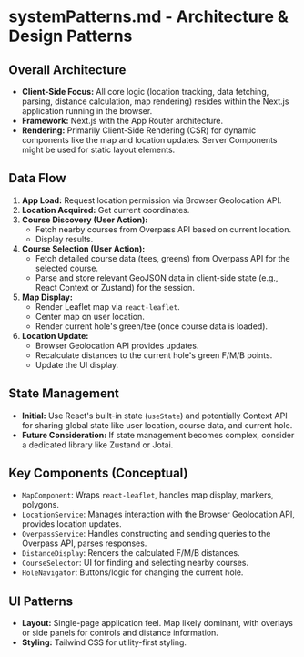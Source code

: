 # systemPatterns.md - Architecture & Design Patterns

## Overall Architecture

*   **Client-Side Focus:** All core logic (location tracking, data fetching, parsing, distance calculation, map rendering) resides within the Next.js application running in the browser.
*   **Framework:** Next.js with the App Router architecture.
*   **Rendering:** Primarily Client-Side Rendering (CSR) for dynamic components like the map and location updates. Server Components might be used for static layout elements.

## Data Flow

1.  **App Load:** Request location permission via Browser Geolocation API.
2.  **Location Acquired:** Get current coordinates.
3.  **Course Discovery (User Action):**
    *   Fetch nearby courses from Overpass API based on current location.
    *   Display results.
4.  **Course Selection (User Action):**
    *   Fetch detailed course data (tees, greens) from Overpass API for the selected course.
    *   Parse and store relevant GeoJSON data in client-side state (e.g., React Context or Zustand) for the session.
5.  **Map Display:**
    *   Render Leaflet map via `react-leaflet`.
    *   Center map on user location.
    *   Render current hole's green/tee (once course data is loaded).
6.  **Location Update:**
    *   Browser Geolocation API provides updates.
    *   Recalculate distances to the current hole's green F/M/B points.
    *   Update the UI display.

## State Management

*   **Initial:** Use React's built-in state (`useState`) and potentially Context API for sharing global state like user location, course data, and current hole.
*   **Future Consideration:** If state management becomes complex, consider a dedicated library like Zustand or Jotai.

## Key Components (Conceptual)

*   `MapComponent`: Wraps `react-leaflet`, handles map display, markers, polygons.
*   `LocationService`: Manages interaction with the Browser Geolocation API, provides location updates.
*   `OverpassService`: Handles constructing and sending queries to the Overpass API, parses responses.
*   `DistanceDisplay`: Renders the calculated F/M/B distances.
*   `CourseSelector`: UI for finding and selecting nearby courses.
*   `HoleNavigator`: Buttons/logic for changing the current hole.

## UI Patterns

*   **Layout:** Single-page application feel. Map likely dominant, with overlays or side panels for controls and distance information.
*   **Styling:** Tailwind CSS for utility-first styling. 